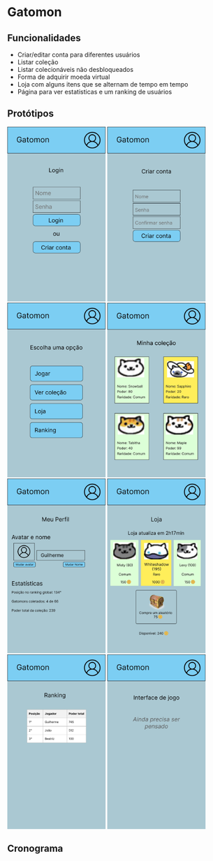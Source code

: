 # Gatomon

## Funcionalidades
- Criar/editar conta para diferentes usuários
- Listar coleção
- Listar colecionáveis não desbloqueados
- Forma de adquirir moeda virtual
- Loja com alguns itens que se alternam de tempo em tempo
- Página para ver estatisticas e um ranking de usuários

## Protótipos
<img src="assets/wireframes/login.jpg" height="400"/>
<img src="assets/wireframes/criar-conta.jpg" height="400"/>
<img src="assets/wireframes/pagina-inicial.jpg" height="400"/>
<img src="assets/wireframes/colecao.jpg" height="400"/>
<img src="assets/wireframes/perfil.jpg" height="400"/>
<img src="assets/wireframes/loja.jpg" height="400"/>
<img src="assets/wireframes/ranking.jpg" height="400"/>
<img src="assets/wireframes/interface-jogo.jpg" height="400"/>

## Cronograma
